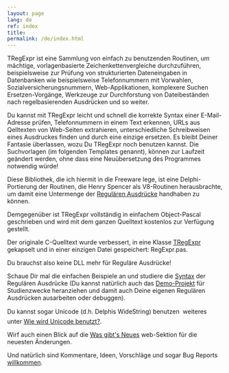 ```yaml
---
layout: page
lang: de
ref: index
title:
permalink: /de/index.html
---
```


TRegExpr ist eine Sammlung von einfach zu benutzenden Routinen, um mächtige, vorlagenbasierte
Zeichenkettenvergleiche durchzuführen, beispielsweise zur Prüfung von strukturierten
Dateneingaben in Datenbanken wie beispielsweise Telefonnummern mit Vorwahlen,
Sozialversicherungsnummern, Web-Applikationen, komplexere Suchen Ersetzen-Vorgänge,
Werkzeuge zur Durchforstung von Dateibeständen nach regelbasierenden Ausdrücken und so weiter.


Du kannst mit TRegExpr leicht und schnell die korrekte Syntax einer E-Mail-Adresse prüfen,
Telefonnummern in einem Text erkennen, URLs aus Qelltexten von Web-Seiten extrahieren,
unterschiedliche Schreibweisen eines Ausdruckes finden und durch eine einzige ersetzen.
Es bleibt Deiner Fantasie überlassen, wozu Du TRegExpr noch benutzen kannst.
Die Suchvorlagen (im folgenden Templates genannt), können zur Laufzeit geändert werden,
ohne dass eine Neuübersetzung des Programmes notwendig würde!

Diese Bibliothek, die ich hiermit in die Freeware lege, ist eine Delphi-Portierung der Routinen,
die Henry Spencer als V8-Routinen herausbrachte, um damit eine Untermenge
der [Regulären Ausdrücke](regexp_syntax.html) handhaben zu können.

Demgegenüber ist TRegExpr vollständig in einfachem Object-Pascal geschrieben und wird mit
dem ganzen Quelltext kostenlos zur Verfügung gestellt.

Der originale C-Quelltext wurde verbessert, in eine Klasse [TRegExpr](tregexpr_interface.html)
gekapselt und in einer einzigen Datei gespeichert: RegExpr.pas.

Du brauchst also keine DLL mehr für Reguläre Ausdrücke!

Schaue Dir mal die einfachen Beispiele an und studiere
die [Syntax](regexp_syntax.html) der Regulären Ausdrücke (Du kannst natürlich auch
das [Demo-Projekt](tregexpr_testrexp.html) für Studienzwecke heranziehen und damit
auch Deine eigenen Regulären Ausdrücken ausarbeiten oder debuggen).

Du kannst sogar Unicode (d.h. Delphis WideString) benutzen &#150; weiteres unter
[Wie wird Unicode benutzt?](tregexpr_interface.html#unicode).

Wirf auch einen Blick auf die [Was gibt's Neues](http://regexpstudio.com) web-Sektion
für die neuesten Änderungen.

Und natürlich sind Kommentare, Ideen, Vorschläge und sogar Bug Reports [willkommen](about.html).
